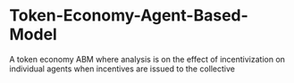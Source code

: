 # Token-Economy-Agent-Based-Model
A token economy ABM where analysis is on the effect of incentivization on individual agents when incentives are issued to the collective
